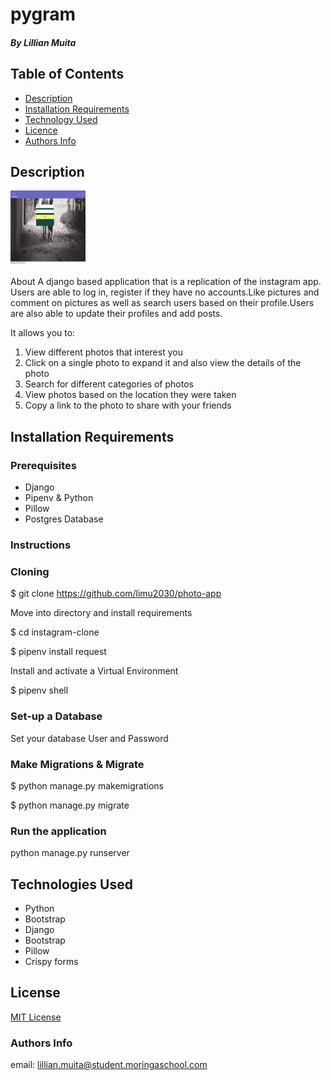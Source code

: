 # pygram

##### By Lillian Muita

## Table of Contents

- [Description](#Description)
- [Installation Requirements](#installation-requirements)
- [Technology Used](#technologies-used)
- [Licence](#licence)
- [Authors Info](#author-Info)

## Description


<img src="core/static/core/images/pygramappscreenshot.png" alt="angular-logo" width="120px" height="120px"/>

<p>About
A django based application that is a replication of the instagram app. Users are able to log in, register if they have no accounts.Like pictures and comment on pictures as well as search users based on their profile.Users are also able to update their profiles and add posts.</p>

It allows you to:
<ol>
<li>View different photos that interest you </li>
<li>Click on a single photo to expand it and also view the details of the photo</li>
<li>Search for different categories of photos </li>
<li>View photos based on the location they were taken</li>
<li>Copy a link to the photo to share with your friends</li>
</ol>


## Installation Requirements

### Prerequisites

- Django
- Pipenv & Python
- Pillow 
- Postgres Database


### Instructions

### Cloning

$ git clone https://github.com/limu2030/photo-app

Move into directory and install requirements

$ cd instagram-clone

$ pipenv install request

Install and activate a Virtual Environment

$ pipenv shell
 

### Set-up a Database

Set your database User and Password 

### Make Migrations & Migrate

$ python manage.py makemigrations <DB Name> 

$ python manage.py migrate 

### Run the application

python manage.py runserver 


## Technologies Used

- Python
- Bootstrap
- Django
- Bootstrap
- Pillow
- Crispy forms




## License

[MIT License](LICENSE)

### Authors Info

email: lillian.muita@student.moringaschool.com

